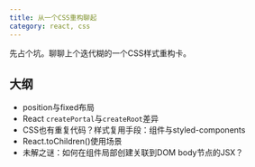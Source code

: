 ```yaml
---
title: 从一个CSS重构聊起
category: react, css 
---
```


先占个坑。聊聊上个迭代糊的一个CSS样式重构卡。

## 大纲

* position与fixed布局
* React `createPortal`与`createRoot`差异
* CSS也有重复代码？样式复用手段：组件与styled-components
* React.toChildren()使用场景
* 未解之谜：如何在组件局部创建关联到DOM body节点的JSX？
